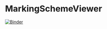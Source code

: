 # MarkingSchemeViewer
[![Binder](https://mybinder.org/badge_logo.svg)](https://mybinder.org/v2/gh/florianbreuer/MarkingSchemeViewer/HEAD?labpath=MarkingSchemeViewerWebrtc.ipynb)

